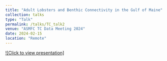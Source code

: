 ```yaml
---
title: "Adult Lobsters and Benthic Connectivity in the Gulf of Maine"
collection: talks
type: "Talk"
permalink: /talks/TC_talk2
venue: "ASMFC TC Data Meeting 2024"
date: 2024-02-15
location: "Remote"
---
```


[![Click to view presentation]](https://everett-rzeszow.github.io/files/Connectivity_AOLA.pdf "Adult Lobsters and Benthic Connectivity in the Gulf of Maine")
